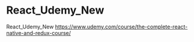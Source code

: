 # React_Udemy_New
React_Udemy_New https://www.udemy.com/course/the-complete-react-native-and-redux-course/
<!-- hello am here -->